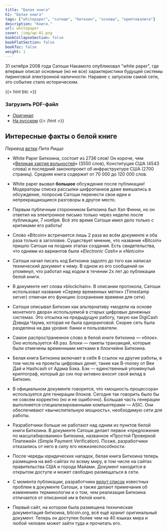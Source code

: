 ```yaml
---
title: "Белая книга"
h1: "Белая книга"
tags: ["whitepaper", "сатоши", "биткоин", "основы", "криптовалюта"]
description: "Книги."
url: whitepaper
cover: /img/wp-01.png
bookCollapseSection: false
bookFlatSection: false
bookToc: false
weight: 1
---
```


31 октября 2008 года Сатоши Накамото опубликовал "white paper", где впервые описал основные (но не все) характеристики будущей системы пиринговой электронной наличности. Наравне с запуском самой сети, это событие стало историческим.

{{< hint btc >}}
### Загрузить PDF-файл
- [Оригинал](/epubs/whitepaper.pdf)
- [На русском](/epubs/bitcoin_ru.pdf)
{{< /hint >}}

## Интересные факты о белой книге

_Перевод_ [_ветки_](https://twitter.com/pete_rizzo_/status/1587048080540684290) _Пита Риццо_

- White Paper Биткоина, состоит из 2736 слов! Он короче, чем «[Великая хартия вольностей](https://ru.wikipedia.org/wiki/%D0%92%D0%B5%D0%BB%D0%B8%D0%BA%D0%B0%D1%8F_%D1%85%D0%B0%D1%80%D1%82%D0%B8%D1%8F_%D0%B2%D0%BE%D0%BB%D1%8C%D0%BD%D0%BE%D1%81%D1%82%D0%B5%D0%B9)» (3550 слов), Конституция США (4543 слова) и последний законопроект об инфраструктуре США (2700 страниц). Средняя книга содержит от 70 000 до 120 000 слов.

- White paper вызвал **большое** обсуждение после публикации! Модераторы списка рассылки шифропанков даже вмешались в обсуждение, попросив Сатоши перенести свои идеи и непрекращающиеся разговоры в другое место.

- Первым публичным сторонником Биткоина был Хэл Финни, но он ответил на электронное письмо только через неделю после публикации, 7 ноября. Всё это время Сатоши имел дело только с критиками его работы!

- Слово «Bitcoin» встречается лишь 2 раза во всём документе и оба раза только в заголовке. Существует мнение, что название «Bitcoin» пришло Сатоши на поздних этапах создания. Есть свидетельства, что одними из вариантов были _«Electronic Cash»_ и _«Netcoin»_

- Сатоши начал писать код Биткоина задолго до того как написал технический документ к нему. В одном из его сообщений он упомянул, что работал над кодом в течении 2х лет до публикации белой книги.

- В документе нет слова «blockchain». В описании протокола, Сатоши использовал название «Сервер временных меток» (Timestamp server) отмечая его функцию (сохранение времени для сети).

- Сатоши описывал Биткоин как альтернативу «модели на основе монетного двора» используемой в старых цифровых денежных системах. Это отсылка на предыдущую работу, такую как DigiCash Дэвида Чаума, которая не была одноранговой. Скорее сеть была разделена на два уровня: банки и пользователи.

- Самое распространенное слово в белой книге биткоина — «блок». Оно используется 48 раз. Блоки — пакеты транзакций, которые были отмечены временными метками в блокчейне Биткоина.

- Белая книга Биткоина включает в себя 8 ссылок на другие работы, в том числе на проекты цифровых денег, такие как B-money от Веи Дай и Hashcash от Адама Бэка. Бэк — единственный упомянутый криптограф, который до сих пор активно вносит свой вклад в Биткоин.

- В официальном документе говорится, что «мощность процессора» используется для генерации блоков. Сегодня так говорить было бы не совсем корректно (но и не ошибочно). Большая часть генерации выполняется специализированными компьютерами — ASIC. Они обеспечивают «вычислительную мощность», необходимую сети для работы.

- Разработчики больше не работают над одним из пунктов белой книги Биткоина. В документе Сатоши делает первое «предложение по масштабированию» Биткоина, названное «Простой Проверкой Платежей» (Simple Payment Verification). Позже, разработчики отказались от него в силу его нежизнеспособности.

- После череды юридических нападок, белая книга Биткоина теперь размещена на веб-сайтах по всему миру, в том числе на сайтах правительства США и города Майами. Документ находится в открытом доступе и может свободно размещаться в сети.

- С момента публикации, разработчики [ведут список](https://gist.github.com/harding/dabea3d83c695e6b937bf090eddf2bb3) известных проблем в документе Сатоши, а также делают примечания об изменениях терминологии и о том, чем реализация Биткоина отличается от описанной им в белой книге.

- Первый сайт, на котором была размещена техническая документация биткоина, bitcoin.org, всё ещё хранит оригинальный документ. Теперь он доступен более чем на 40 языках мира и любой человек может зайти туда и прочитать его.